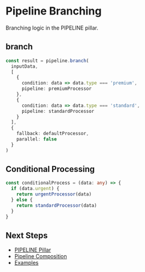 # Pipeline Branching

Branching logic in the PIPELINE pillar.

## branch

```typescript
const result = pipeline.branch(
  inputData,
  [
    {
      condition: data => data.type === 'premium',
      pipeline: premiumProcessor
    },
    {
      condition: data => data.type === 'standard',
      pipeline: standardProcessor
    }
  ],
  {
    fallback: defaultProcessor,
    parallel: false
  }
)
```

## Conditional Processing

```typescript
const conditionalProcess = (data: any) => {
  if (data.urgent) {
    return urgentProcessor(data)
  } else {
    return standardProcessor(data)
  }
}
```

## Next Steps

- [PIPELINE Pillar](/api/pipeline/)
- [Pipeline Composition](/api/pipeline/compose)
- [Examples](/examples/workflows)
